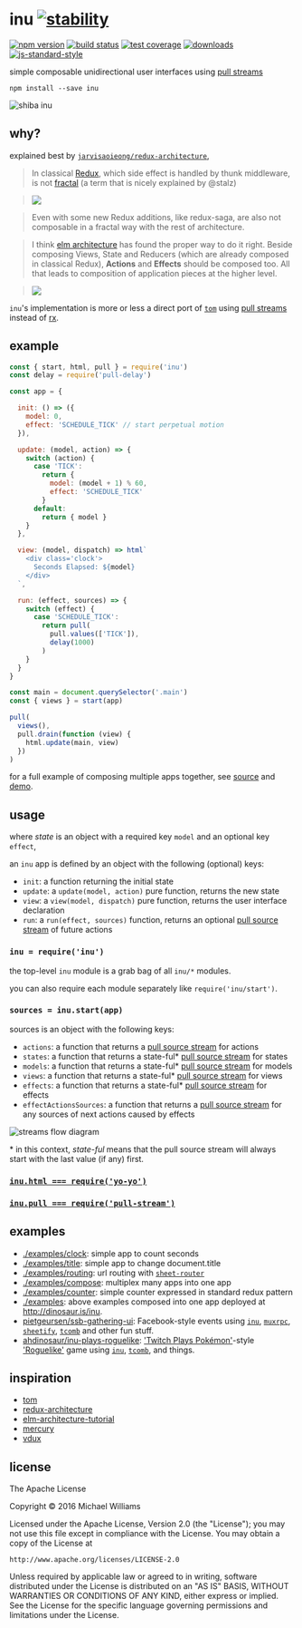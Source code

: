 # inu [![stability][0]][1]
[![npm version][2]][3] [![build status][4]][5] [![test coverage][6]][7]
[![downloads][8]][9] [![js-standard-style][10]][11]

simple composable unidirectional user interfaces using [pull streams](https://pull-stream.github.io)

```shell
npm install --save inu
```

![shiba inu](https://upload.wikimedia.org/wikipedia/en/5/5f/Original_Doge_meme.jpg)

## why?

explained best by [`jarvisaoieong/redux-architecture`](https://github.com/jarvisaoieong/redux-architecture),

> In classical [Redux](https://github.com/reactjs/redux), which side effect is handled by thunk middleware, is not [fractal](http://staltz.com/unidirectional-user-interface-architectures.html) (a term that is nicely explained by @stalz)

> ![](http://i.imgur.com/gRH1uvq.png)

> Even with some new Redux additions, like redux-saga, are also not composable in a fractal way with the rest of architecture.

> I think [elm architecture](https://github.com/evancz/elm-architecture-tutorial/)
has found the proper way to do it right. Beside composing Views, State and Reducers (which are already composed in classical Redux), **Actions** and **Effects** should be composed too. All that leads to composition of application pieces at the higher level.

> ![](http://i.imgur.com/NJWLXHz.png)

`inu`'s implementation is more or less a direct port of [`tom`](https://github.com/gcanti/tom) using [pull streams](https://pull-stream.github.io) instead of [rx](https://www.npmjs.com/package/rx).

## example

```js
const { start, html, pull } = require('inu')
const delay = require('pull-delay')

const app = {

  init: () => ({
    model: 0,
    effect: 'SCHEDULE_TICK' // start perpetual motion
  }),

  update: (model, action) => {
    switch (action) {
      case 'TICK':
        return {
          model: (model + 1) % 60,
          effect: 'SCHEDULE_TICK'
        }
      default:
        return { model }
    }
  },

  view: (model, dispatch) => html`
    <div class='clock'>
      Seconds Elapsed: ${model}
    </div>
  `,

  run: (effect, sources) => {
    switch (effect) {
      case 'SCHEDULE_TICK':
        return pull(
          pull.values(['TICK']),
          delay(1000)
        )
    }
  }
}

const main = document.querySelector('.main')
const { views } = start(app)

pull(
  views(),
  pull.drain(function (view) {
    html.update(main, view)
  })
)
```

for a full example of composing multiple apps together, see [source](./examples/index.js) and [demo](https://ahdinosaur.github.io/inu).

## usage

where *state* is an object with a required key `model` and an optional key `effect`,

an `inu` app is defined by an object with the following (optional) keys:

- `init`: a function returning the initial state
- `update`: a `update(model, action)` pure function, returns the new state
- `view`: a `view(model, dispatch)` pure function, returns the user interface declaration
- `run`: a `run(effect, sources)` function, returns an optional [pull source stream](https://pull-stream.github.io) of future actions

### `inu = require('inu')`

the top-level `inu` module is a grab bag of all `inu/*` modules.

you can also require each module separately like `require('inu/start')`.

### `sources = inu.start(app)`

sources is an object with the following keys:

- `actions`: a function that returns a [pull source stream](https://pull-stream.github.io) for actions
- `states`: a function that returns a state-ful\* [pull source stream](https://pull-stream.github.io) for states
- `models`: a function that returns a state-ful\* [pull source stream](https://pull-stream.github.io) for models
- `views`: a function that returns a state-ful\* [pull source stream](https://pull-stream.github.io) for views
- `effects`: a function that returns a state-ful\* [pull source stream](https://pull-stream.github.io) for effects
- `effectActionsSources`: a function that returns a [pull source stream](https://pull-stream.github.io) for any sources of next actions caused by effects

![streams flow diagram](https://rawgit.com/ahdinosaur/inu/master/assets/flow-diagram.dot.svg)

\* in this context, *state-ful* means that the pull source stream will always start with the last value (if any) first.

### [`inu.html === require('yo-yo')`](https://github.com/maxogden/yo-yo)

### [`inu.pull === require('pull-stream')`](https://pull-stream.github.io)

## examples

- [./examples/clock](./examples/clock.js): simple app to count seconds
- [./examples/title](./examples/title.js): simple app to change document.title
- [./examples/routing](./examples/routing.js): url routing with [`sheet-router`](https://github.com/yoshuawuyts/sheet-router)
- [./examples/compose](./examples/compose.js): multiplex many apps into one app
- [./examples/counter](./examples/counter.js): simple counter expressed in standard redux pattern
- [./examples](./examples/index.js): above examples composed into one app deployed at <http://dinosaur.is/inu>.
- [pietgeursen/ssb-gathering-ui](https://github.com/pietgeursen/ssb-gathering-ui): Facebook-style events using [`inu`](./), [`muxrpc`](https://github.com/ssbc/muxrpc), [`sheetify`](https://github.com/stackcss/sheetify), [`tcomb`](https://github.com/gcanti/tcomb) and other fun stuff.
- [ahdinosaur/inu-plays-roguelike](https://github.com/ahdinosaur/inu-plays-roguelike): ['Twitch Plays Pokémon'](https://en.wikipedia.org/wiki/Twitch_Plays_Pok%C3%A9mon)-style ['Roguelike'](https://en.wikipedia.org/wiki/Roguelike) game using [`inu`](https://github.com/ahdinosaur/inu), [`tcomb`](https://github.com/gcanti/tcomb), and things.

## inspiration

- [tom](https://github.com/gcanti/tom)
- [redux-architecture](https://github.com/jarvisaoieong/redux-architecture)
- [elm-architecture-tutorial](https://github.com/evancz/elm-architecture-tutorial)
- [mercury](https://github.com/Raynos/mercury)
- [vdux](https://github.com/vdux/vdux)

## license

The Apache License

Copyright &copy; 2016 Michael Williams

Licensed under the Apache License, Version 2.0 (the "License");
you may not use this file except in compliance with the License.
You may obtain a copy of the License at

    http://www.apache.org/licenses/LICENSE-2.0

Unless required by applicable law or agreed to in writing, software
distributed under the License is distributed on an "AS IS" BASIS,
WITHOUT WARRANTIES OR CONDITIONS OF ANY KIND, either express or implied.
See the License for the specific language governing permissions and
limitations under the License.

[0]: https://img.shields.io/badge/stability-experimental-orange.svg?style=flat-square
[1]: https://nodejs.org/api/documentation.html#documentation_stability_index
[2]: https://img.shields.io/npm/v/inu.svg?style=flat-square
[3]: https://npmjs.org/package/inu
[4]: https://img.shields.io/travis/ahdinosaur/inu/master.svg?style=flat-square
[5]: https://travis-ci.org/ahdinosaur/inu
[6]: https://img.shields.io/codecov/c/github/ahdinosaur/inu/master.svg?style=flat-square
[7]: https://codecov.io/github/ahdinosaur/inu
[8]: http://img.shields.io/npm/dm/inu.svg?style=flat-square
[9]: https://npmjs.org/package/inu
[10]: https://img.shields.io/badge/code%20style-standard-brightgreen.svg?style=flat-square
[11]: https://github.com/feross/standard
